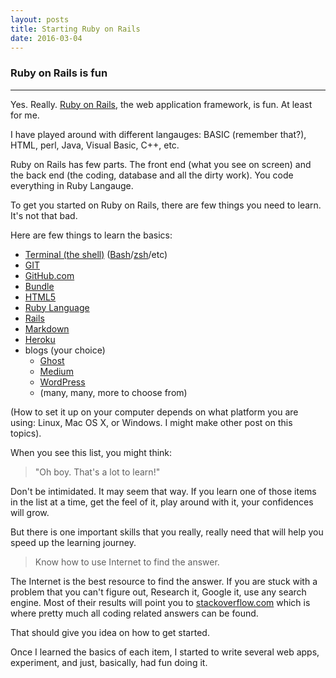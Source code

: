 ```yaml
---
layout: posts
title: Starting Ruby on Rails
date: 2016-03-04
---
```


### Ruby on Rails is fun

***

Yes. Really. [Ruby on Rails](http://rubyonrails.org/), the web application framework, is fun. At least for me.

I have played around with different langauges: BASIC (remember that?), HTML, perl, Java, Visual Basic, C++, etc.

Ruby on Rails has few parts. The front end (what you see on screen) and the back end (the coding, database and all the dirty work). You code everything in Ruby Langauge.

To get you started on Ruby on Rails, there are few things you need to learn. It's not that bad.

Here are few things to learn the basics:

  * [Terminal (the shell)](https://en.wikipedia.org/wiki/Shell_%28computing%29) ([Bash](http://tldp.org/LDP/Bash-Beginners-Guide/html/)/[zsh](http://zsh.sourceforge.net/)/etc)
  * [GIT](http://www.git-scm.com/)
  * [GitHub.com](https://github.com/)
  * [Bundle](http://bundler.io/)
  * [HTML5](http://www.w3schools.com/html/html5_intro.asp)
  * [Ruby Language](https://www.ruby-lang.org/en/)
  * [Rails](http://rubyonrails.org/)
  * [Markdown](https://github.com/adam-p/markdown-here/wiki/Markdown-Cheatsheet)
  * [Heroku](https://www.heroku.com)
  * blogs (your choice)
    * [Ghost](https://ghost.org)
    * [Medium](https://medium.com)
    * [WordPress](https://wordpress.com/)
    * (many, many, more to choose from)

(How to set it up on your computer depends on what platform  you are using: Linux, Mac OS X, or Windows. I might make other post on this topics).

When you see this list, you might think:

 >"Oh boy. That's a lot to learn!"

Don't be intimidated. It may seem that way. If you learn one of those items in the list at a time, get the feel of it, play around with it, your confidences will grow.

But there is one important skills that you really, really need that will help you speed up the learning journey.

> Know how to use Internet to find the answer.

The Internet is the best resource to find the answer. If you are stuck with a problem that you can't figure out, Research it, Google it, use any search engine. Most of their results will point you to [stackoverflow.com](http://stackoverflow.com/) which is where pretty much all coding related answers can be found.

That should give you idea on how to get started.

Once I learned the basics of each item, I started to write several web apps, experiment, and just, basically, had fun doing it.
